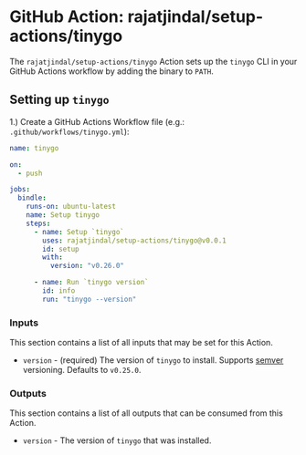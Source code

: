 # GitHub Action: rajatjindal/setup-actions/tinygo

The `rajatjindal/setup-actions/tinygo` Action sets up the `tinygo` CLI in your GitHub Actions workflow by adding the binary to `PATH`.

## Setting up `tinygo` 

1.) Create a GitHub Actions Workflow file (e.g.: `.github/workflows/tinygo.yml`):

```yaml
name: tinygo

on:
  - push

jobs:
  bindle:
    runs-on: ubuntu-latest
    name: Setup tinygo
    steps:
      - name: Setup `tinygo`
        uses: rajatjindal/setup-actions/tinygo@v0.0.1
        id: setup
        with:
          version: "v0.26.0"

      - name: Run `tinygo version`
        id: info
        run: "tinygo --version"
```

### Inputs

This section contains a list of all inputs that may be set for this Action.

- `version` - (required) The version of `tinygo` to install. Supports [semver](https://www.npmjs.com/package/semver) versioning. Defaults to `v0.25.0`.

### Outputs

This section contains a list of all outputs that can be consumed from this Action.

- `version` -  The version of `tinygo` that was installed.

